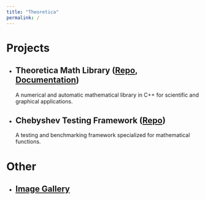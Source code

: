 ```yaml
---
title: "Theoretica"
permalink: /
---
```


# Projects
- ## Theoretica Math Library ([Repo](https://github.com/chaotic-society/theoretica), [Documentation](https://chaotic-society.github.io/theoretica/))
   A numerical and automatic mathematical library in C++ for scientific and graphical applications.
- ## Chebyshev Testing Framework ([Repo](https://github.com/chaotic-society/chebyshev))
   A testing and benchmarking framework specialized for mathematical functions.

# Other
- ## [Image Gallery](https://chaotic-society.github.io/gallery)
